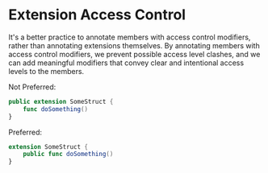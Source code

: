 # Extension Access Control

It's a better practice to annotate members with access control modifiers, rather than annotating extensions themselves. By annotating members with access control modifiers, we prevent possible access level clashes, and we can add meaningful modifiers that convey clear and intentional access levels to the members.

Not Preferred:

```swift
public extension SomeStruct {
    func doSomething()
}
```

Preferred:

```swift
extension SomeStruct {
    public func doSomething()
}
```

